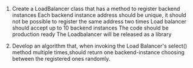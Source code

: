 1. 	Create a LoadBalancer class that has a method to register backend instances
      Each backend instance address should be unique, it should not be possible to register the same address two times
      Load balancer should accept up to 10 backend instances
      The code should be production ready
      The Loadbalancer will be released as a library

2. 	Develop an algorithm that, when invoking the Load Balancer's select() method multiple times,should return one backend-instance choosing
      between the registered ones randomly.